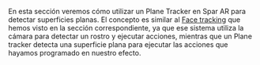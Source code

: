 En esta sección veremos cómo utilizar un Plane Tracker en Spar AR para detectar superficies planas. El concepto es similar al [Face tracking](Spark-AR/Face-Tracking) que hemos visto en la sección correspondiente, ya que ese sistema utiliza la cámara para detectar un rostro y ejecutar acciones, mientras que un Plane tracker detecta una superficie plana para ejecutar las acciones que hayamos programado en nuestro efecto.